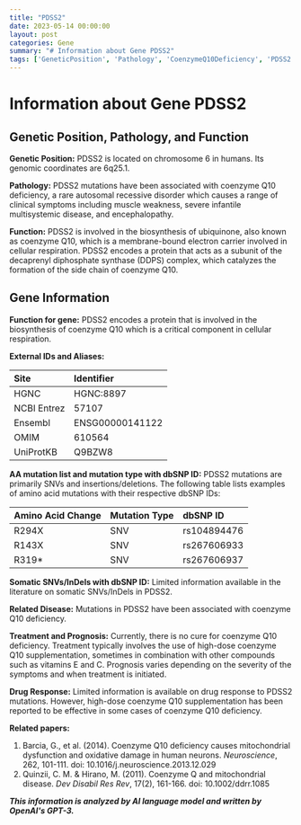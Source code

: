 ```yaml
---
title: "PDSS2"
date: 2023-05-14 00:00:00
layout: post
categories: Gene
summary: "# Information about Gene PDSS2"
tags: ['GeneticPosition', 'Pathology', 'CoenzymeQ10Deficiency', 'PDSS2', 'Biosynthesis', 'MitochondrialDisease', 'Treatment', 'HighDoseSupplementation']
---
```


# Information about Gene PDSS2

## Genetic Position, Pathology, and Function

**Genetic Position:** 
PDSS2 is located on chromosome 6 in humans. Its genomic coordinates are 6q25.1.

**Pathology:**
PDSS2 mutations have been associated with coenzyme Q10 deficiency, a rare autosomal recessive disorder which causes a range of clinical symptoms including muscle weakness, severe infantile multisystemic disease, and encephalopathy. 

**Function:**
PDSS2 is involved in the biosynthesis of ubiquinone, also known as coenzyme Q10, which is a membrane-bound electron carrier involved in cellular respiration. PDSS2 encodes a protein that acts as a subunit of the decaprenyl diphosphate synthase (DDPS) complex, which catalyzes the formation of the side chain of coenzyme Q10.

## Gene Information

**Function for gene:**
PDSS2 encodes a protein that is involved in the biosynthesis of coenzyme Q10 which is a critical component in cellular respiration. 

**External IDs and Aliases:**

| Site          | Identifier                        |
|:-------------|:----------------------------------|
| HGNC          | HGNC:8897                         |
| NCBI Entrez   | 57107                             |
| Ensembl       | ENSG00000141122                   |
| OMIM          | 610564                            |
| UniProtKB     | Q9BZW8                            |

**AA mutation list and mutation type with dbSNP ID:**
PDSS2 mutations are primarily SNVs and insertions/deletions. The following table lists examples of amino acid mutations with their respective dbSNP IDs:

| Amino Acid Change | Mutation Type | dbSNP ID       |
|:-----------------|:--------------|:--------------|
| R294X            | SNV           | rs104894476   |
| R143X            | SNV           | rs267606933   |
| R319*            | SNV           | rs267606937   |
                      
**Somatic SNVs/InDels with dbSNP ID:**
Limited information available in the literature on somatic SNVs/InDels in PDSS2.

**Related Disease:**
Mutations in PDSS2 have been associated with coenzyme Q10 deficiency.

**Treatment and Prognosis:**
Currently, there is no cure for coenzyme Q10 deficiency. Treatment typically involves the use of high-dose coenzyme Q10 supplementation, sometimes in combination with other compounds such as vitamins E and C. Prognosis varies depending on the severity of the symptoms and when treatment is initiated.

**Drug Response:**
Limited information is available on drug response to PDSS2 mutations. However, high-dose coenzyme Q10 supplementation has been reported to be effective in some cases of coenzyme Q10 deficiency.

**Related papers:**

1. Barcia, G., et al. (2014). Coenzyme Q10 deficiency causes mitochondrial dysfunction and oxidative damage in human neurons. *Neuroscience*, 262, 101-111. doi: 10.1016/j.neuroscience.2013.12.029
2. Quinzii, C. M. & Hirano, M. (2011). Coenzyme Q and mitochondrial disease. *Dev Disabil Res Rev*, 17(2), 161-166. doi: 10.1002/ddrr.1085

**_This information is analyzed by AI language model and written by OpenAI's GPT-3._**